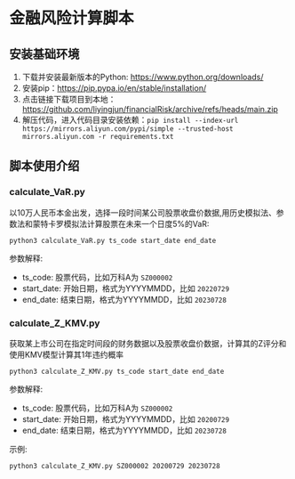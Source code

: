 # 金融风险计算脚本

## 安装基础环境

1. 下载并安装最新版本的Python: https://www.python.org/downloads/
2. 安装pip：https://pip.pypa.io/en/stable/installation/
3. 点击链接下载项目到本地：https://github.com/liyingjun/financialRisk/archive/refs/heads/main.zip
4. 解压代码，进入代码目录安装依赖：`pip install --index-url https://mirrors.aliyun.com/pypi/simple --trusted-host mirrors.aliyun.com -r requirements.txt`

## 脚本使用介绍

### calculate_VaR.py

以10万人民币本金出发，选择一段时间某公司股票收盘价数据,用历史模拟法、参数法和蒙特卡罗模拟法计算股票在未来一个日度5%的VaR:

```
python3 calculate_VaR.py ts_code start_date end_date
```

参数解释:

- ts_code: 股票代码，比如万科A为 `SZ000002`
- start_date: 开始日期，格式为YYYYMMDD，比如 `20220729`
- end_date: 结束日期，格式为YYYYMMDD，比如 `20230728`

### calculate_Z_KMV.py

获取某上市公司在指定时间段的财务数据以及股票收盘价数据，计算其的Z评分和
使用KMV模型计算其1年违约概率

```
python3 calculate_Z_KMV.py ts_code start_date end_date
```

参数解释:

- ts_code: 股票代码，比如万科A为 `SZ000002`
- start_date: 开始日期，格式为YYYYMMDD，比如 `20200729`
- end_date: 结束日期，格式为YYYYMMDD，比如 `20230728`

示例:

```
python3 calculate_Z_KMV.py SZ000002 20200729 20230728
```
